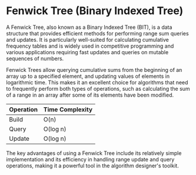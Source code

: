# Fenwick Tree (Binary Indexed Tree)

A Fenwick Tree, also known as a Binary Indexed Tree (BIT), is a data structure that provides efficient methods for performing range sum queries and updates. It is particularly well-suited for calculating cumulative frequency tables and is widely used in competitive programming and various applications requiring fast updates and queries on mutable sequences of numbers.

Fenwick Trees allow querying cumulative sums from the beginning of an array up to a specified element, and updating values of elements in logarithmic time. This makes it an excellent choice for algorithms that need to frequently perform both types of operations, such as calculating the sum of a range in an array after some of its elements have been modified.

| Operation | Time Complexity    |
|-----------|--------------------|
| Build     | O(n)               |
| Query     | O(log n)           |
| Update    | O(log n)           |

The key advantages of using a Fenwick Tree include its relatively simple implementation and its efficiency in handling range update and query operations, making it a powerful tool in the algorithm designer's toolkit.
